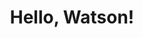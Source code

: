 ---
title: Hello, Watson!
description: "A Bot-Building Tutorial"
website: https://medium.com/inside-machine-learning/hello-watson-962c56ca2ab1
image: /images/hello-watson-blog-image.jpeg
pub_logo: /images/ibm-inside-machine-learning.png
pub_link: https://medium.com/inside-machine-learning
permalink: /hello-watson
---